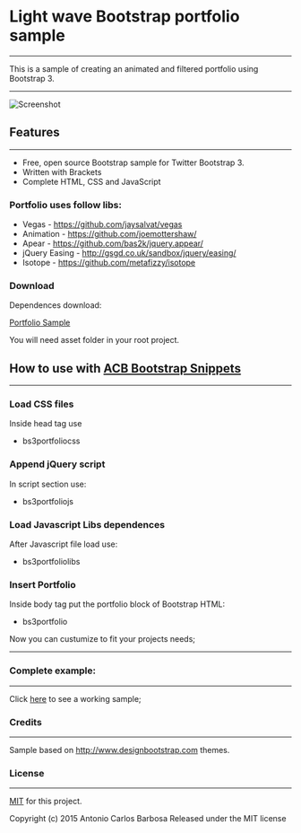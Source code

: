 # Light wave Bootstrap portfolio sample
---

This is a sample of creating an animated and filtered portfolio using Bootstrap 3.

----

![Screenshot](https://raw.githubusercontent.com/acbarbosa1964/light-wave-bootstrap-portfolio-sample/master/screenshot/light-wave-sample.gif)

## Features
---

- Free, open source Bootstrap sample for Twitter Bootstrap 3.
- Written with Brackets
- Complete HTML, CSS and JavaScript

### Portfolio uses follow libs:

- Vegas - https://github.com/jaysalvat/vegas
- Animation - https://github.com/joemottershaw/
- Apear - https://github.com/bas2k/jquery.appear/
- jQuery Easing - http://gsgd.co.uk/sandbox/jquery/easing/
- Isotope - https://github.com/metafizzy/isotope

### Download

Dependences download:

[Portfolio Sample](https://github.com/acbarbosa1964/light-wave-bootstrap-portfolio-sample/archive/master.zip)

You will need asset folder in your root project.

## How to use with [ACB Bootstrap Snippets](https://github.com/acbarbosa1964/acb-bootstrap-snippets)
---
### Load CSS files

Inside head tag use

- bs3portfoliocss

### Append jQuery script 

In script section use:

- bs3portfoliojs

### Load Javascript Libs dependences

After Javascript file load use:

- bs3portfoliolibs

### Insert Portfolio

Inside body tag put the portfolio block of Bootstrap HTML:

- bs3portfolio

Now you can custumize to fit your projects needs;

---
### Complete example:
---

Click [here](https://raw.githubusercontent.com/acbarbosa1964/light-wave-bootstrap-portfolio-sample/master/portfolio.html)  to see a working sample;


### Credits
---

Sample based on http://www.designbootstrap.com themes.

### License
---

[MIT](https://raw.githubusercontent.com/acbarbosa1964/light-wave-bootstrap-portfolio-sample/master/LICENSE) for this project.

Copyright (c) 2015 Antonio Carlos Barbosa
Released under the MIT license